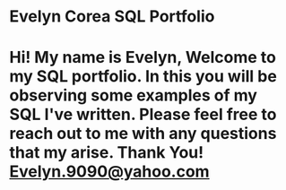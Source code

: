 # Evelyn Corea SQL Portfolio 

# Hi! My name is Evelyn, Welcome to my SQL portfolio. In this you will be observing some examples of my SQL I've written. Please feel free to reach out to me with any questions that my arise. Thank You! Evelyn.9090@yahoo.com
